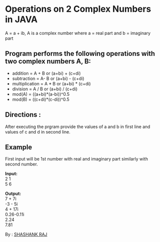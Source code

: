 # Operations on 2 Complex Numbers in JAVA
A = a + ib, A is a complex number where a = real part and b = imaginary part

## Program performs the following  operations with two complex numbers A, B:

* addition =        A + B or (a+bi) + (c+di)
* subtraction =     A- B or (a+bi) - (c+di)
* multiplication =  A * B or (a+bi) * (c+di)
* division =        A / B or (a+bi) / (c+di)
* mod(A) =          ((a+bi)*(a-bi))^0.5
* mod(B) =          ((c+di)*(c-di))^0.5

## Directions : 
After executing the prgram provide the values of a and b in first line and values of c and d in second line.

## Example
First input will be 1st number with real and imaginary part similarly with second number.

<b>Input:</b> <br>
2 1 <br>
5 6

<b>Output:</b> <br>
7 + 7i <br>
-3 - 5i <br>
4 + 17i <br>
0.26-0.11i <br>
2.24 <br>
7.81 <br>

By : [SHASHANK RAJ](https://github.com/shash29999) 